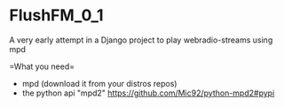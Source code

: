 FlushFM_0_1
===========

A very early attempt in a Django project to play webradio-streams using mpd

=What you need=
* mpd (download it from your distros repos)
* the python api "mpd2" https://github.com/Mic92/python-mpd2#pypi
